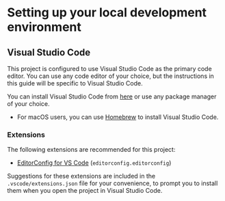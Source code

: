 # Setting up your local development environment

## Visual Studio Code

This project is configured to use Visual Studio Code as the primary code editor.
You can use any code editor of your choice, but the instructions in this guide will be specific to Visual Studio Code.

You can install Visual Studio Code from [here](https://code.visualstudio.com/) or use any package manager of your choice.

- For macOS users, you can use [Homebrew](https://brew.sh/) to install Visual Studio Code.

### Extensions

The following extensions are recommended for this project:

- [EditorConfig for VS Code](https://marketplace.visualstudio.com/items?itemName=EditorConfig.EditorConfig) (`editorconfig.editorconfig`)

Suggestions for these extensions are included in the `.vscode/extensions.json` file for your convenience,
to prompt you to install them when you open the project in Visual Studio Code.
